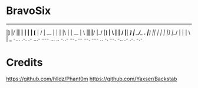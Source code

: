 # BravoSix

___  ____ ____ _  _ ____    ____ _ _  _      ____ ____ _ _  _ ____    ___  ____ ____ _  _
|__] |__/ |__| |  | |  |    [__  |  \/       | __ |  | | |\ | | __    |  \ |__| |__/ |_/
|__] |  \ |  |  \/  |__|    ___] | _/\_ .    |__] |__| | | \| |__]    |__/ |  | |  \ | \_
-... .-. .- ...- ---    ... .. -..- --..--    --. --- .. -. --.    -.. .- .-. -.-


# Credits
https://github.com/hlldz/Phant0m
https://github.com/Yaxser/Backstab
